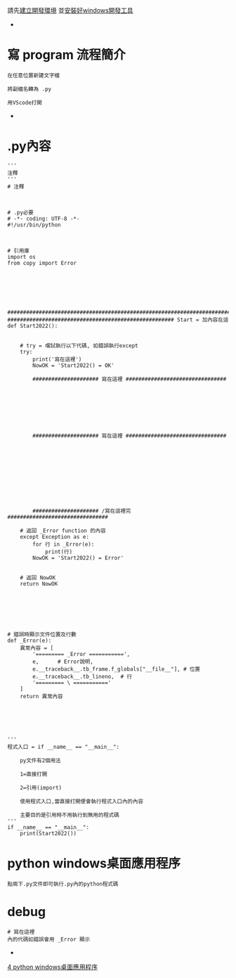 
請先[建立開發環境](./1%20建立開發環境.md)
並[安裝好windows開發工具](./2%20windows開發工具下載安裝.md)

-

# 寫 program 流程簡介

    在任意位置新建文字檔
    
    將副檔名轉為 .py
    
    用VScode打開

-

# .py內容

  
  
  
  
  


    '''
    注釋
    '''
    # 注釋



    # .py必要
    # -*- coding: UTF-8 -*-
    #!/usr/bin/python



    # 引用庫
    import os
    from copy import Error







    #######################################################################
    ##################################################### Start = 加內容在這 
    def Start2022():


        # try = 嚐試執行以下代碼, 如錯誤執行except
        try:
            print('寫在這裡')
            NowOK = 'Start2022() = OK'

            ##################### 寫在這裡 ################################








            ##################### 寫在這裡 ################################











            ##################### /寫在這裡完 ################################

        # 返回 _Error function 的內容
        except Exception as e:
            for 行 in _Error(e):
                print(行)
            NowOK = 'Start2022() = Error'


        # 返回 NowOK
        return NowOK







    # 錯誤時顯示文件位置及行數
    def _Error(e):
        異常內容 = [
            '========= _Error ===========',
            e,      # Error說明,
            e.__traceback__.tb_frame.f_globals["__file__"], # 位置
            e.__traceback__.tb_lineno,  # 行
            '========= \ ==========='
        ]
        return 異常內容






    '''
    程式入口 = if __name__ == "__main__":

        py文件有2個用法

        1=直接打開

        2=引用(import)

        使用程式入口,當直接打開便會執行程式入口內的內容

        主要目的是引用時不用執行到無用的程式碼
    '''
    if __name__ == "__main__":
        print(Start2022())










# python windows桌面應用程序

    點兩下.py文件即可執行.py內的python程式碼


# debug

    # 寫在這裡
    內的代碼如錯誤會用 _Error 顯示

    
    


-

[4 python windows桌面應用程序](./4%20python%20windows桌面應用程序.md)

